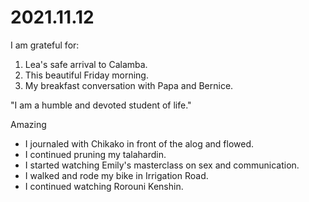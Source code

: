 # 2021.11.12

I am grateful for:

1. Lea's safe arrival to Calamba.
2. This beautiful Friday morning.
3. My breakfast conversation with Papa and Bernice.

"I am a humble and devoted student of life."

Amazing

- I journaled with Chikako in front of the alog and flowed.
- I continued pruning my talahardin.
- I started watching Emily's masterclass on sex and communication.
- I walked and rode my bike in Irrigation Road.
- I continued watching Rorouni Kenshin.

